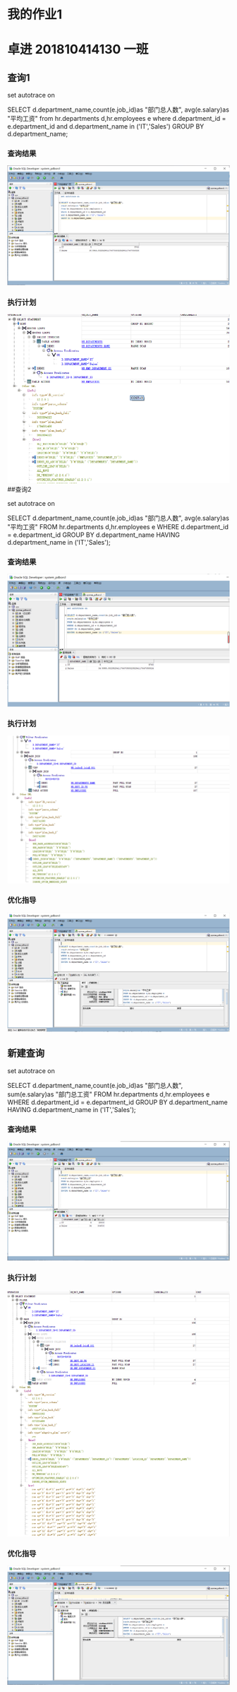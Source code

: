# 我的作业1
# 卓进 201810414130 一班

## 查询1
set autotrace on

SELECT d.department_name,count(e.job_id)as "部门总人数",
avg(e.salary)as "平均工资"
from hr.departments d,hr.employees e
where d.department_id = e.department_id
and d.department_name in ('IT','Sales')
GROUP BY d.department_name;

### 查询结果
![](1.png)

### 执行计划
![](1_2.png)
##查询2

set autotrace on

SELECT d.department_name,count(e.job_id)as "部门总人数",
avg(e.salary)as "平均工资"
FROM hr.departments d,hr.employees e
WHERE d.department_id = e.department_id
GROUP BY d.department_name
HAVING d.department_name in ('IT','Sales');

### 查询结果
![](2.png)

### 执行计划
![](2_2.png)

### 优化指导
![](2_3.png)


## 新建查询
set autotrace on

SELECT d.department_name,count(e.job_id)as "部门总人数",
sum(e.salary)as "部门总工资"
FROM hr.departments d,hr.employees e
WHERE d.department_id = e.department_id
GROUP BY d.department_name
HAVING d.department_name in ('IT','Sales');

### 查询结果
![](3.png)

### 执行计划
![](3_2.png)

### 优化指导
![](3_3.png)